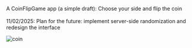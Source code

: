 A CoinFlipGame app (a simple draft):
  Choose your side and flip the coin
<br><br>
11/02/2025: Plan for the future: implement server-side randomization and redesign the interface


![coin](https://github.com/user-attachments/assets/d93573d4-b8b6-4890-82f4-20240a2e9052)

